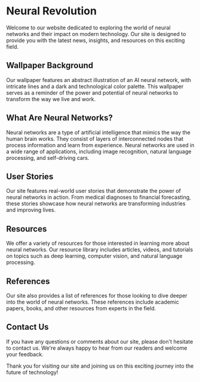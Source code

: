 <!--font:Cinzel-->

# Neural Revolution

Welcome to our website dedicated to exploring the world of neural networks and their impact on modern technology. Our site is designed to provide you with the latest news, insights, and resources on this exciting field.

## Wallpaper Background

Our wallpaper features an abstract illustration of an AI neural network, with intricate lines and a dark and technological color palette. This wallpaper serves as a reminder of the power and potential of neural networks to transform the way we live and work.

## What Are Neural Networks?

Neural networks are a type of artificial intelligence that mimics the way the human brain works. They consist of layers of interconnected nodes that process information and learn from experience. Neural networks are used in a wide range of applications, including image recognition, natural language processing, and self-driving cars.

## User Stories

Our site features real-world user stories that demonstrate the power of neural networks in action. From medical diagnoses to financial forecasting, these stories showcase how neural networks are transforming industries and improving lives.

## Resources

We offer a variety of resources for those interested in learning more about neural networks. Our resource library includes articles, videos, and tutorials on topics such as deep learning, computer vision, and natural language processing.

## References

Our site also provides a list of references for those looking to dive deeper into the world of neural networks. These references include academic papers, books, and other resources from experts in the field.

## Contact Us

If you have any questions or comments about our site, please don't hesitate to contact us. We're always happy to hear from our readers and welcome your feedback.

Thank you for visiting our site and joining us on this exciting journey into the future of technology!

<!--

Write me content for website with wallpaper which alt text is:

"A wallpaper featuring an abstract illustration of an AI neural network, with intricate lines and a dark and technological color palette."

The name/title of the page should not be 1:1 copy of the alt text but rather a real content of the website which is using this wallpaper.

- Use markdown format 
- Start with heading
- Heading should be short and concise
- The content should look like a real website 
- The website should not be about the wallpaper, wallpaper is just a related background
- Heading should be contain work "wallpaper" or "background"
- Include real sections like references, contact, user stories, etc. use things relevant to the page purpose.
- Feel free to use structure like headings, bullets, numbering, blockquotes, paragraphs, horizontal lines, etc.
- You can use formatting like bold or _italic_
- You can include UTF-8 emojis
- Links should be only #hash anchors (and you can refer to the document itself)
- Do not include images


---


# Neural Networks in Action: Revolutionizing the Future of Technology

Welcome to our website dedicated to exploring the world of neural networks and their impact on modern technology. Our site is designed to provide you with the latest news, insights, and resources on this exciting field.

## Wallpaper Background

Our wallpaper features an abstract illustration of an AI neural network, with intricate lines and a dark and technological color palette. This wallpaper serves as a reminder of the power and potential of neural networks to transform the way we live and work.

## What Are Neural Networks?

Neural networks are a type of artificial intelligence that mimics the way the human brain works. They consist of layers of interconnected nodes that process information and learn from experience. Neural networks are used in a wide range of applications, including image recognition, natural language processing, and self-driving cars.

## User Stories

Our site features real-world user stories that demonstrate the power of neural networks in action. From medical diagnoses to financial forecasting, these stories showcase how neural networks are transforming industries and improving lives.

## Resources

We offer a variety of resources for those interested in learning more about neural networks. Our resource library includes articles, videos, and tutorials on topics such as deep learning, computer vision, and natural language processing.

## References

Our site also provides a list of references for those looking to dive deeper into the world of neural networks. These references include academic papers, books, and other resources from experts in the field.

## Contact Us

If you have any questions or comments about our site, please don't hesitate to contact us. We're always happy to hear from our readers and welcome your feedback.

Thank you for visiting our site and joining us on this exciting journey into the future of technology!

-->
